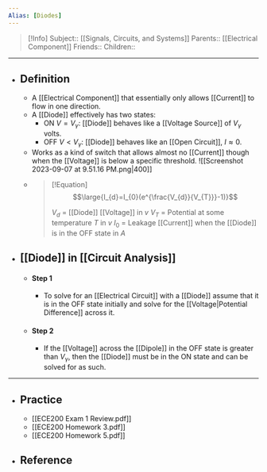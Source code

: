 ```yaml
---
Alias: [Diodes]
---
```

> [!Info]
> Subject:: [[Signals, Circuits, and Systems]]
> Parents:: [[Electrical Component]]
> Friends:: 
> Children:: 
---
- ## Definition
	- A [[Electrical Component]] that essentially only allows [[Current]] to flow in one direction.
	- A [[Diode]] effectively has two states:
		- ON $V=V_{\gamma}$: [[Diode]] behaves like a [[Voltage Source]] of $V_{\gamma}$ volts.
		- OFF $V<V_{\gamma}$: [[Diode]] behaves like an [[Open Circuit]], $I\approx0$.
	- Works as a kind of switch that allows almost no [[Current]] though when the [[Voltage]] is below a specific threshold.
	  ![[Screenshot 2023-09-07 at 9.51.16 PM.png|400]]
	- > [!Equation]
	  > $$\large{I_{d}=I_{0}(e^{\frac{V_{d}}{V_{T}}}-1)}$$
	  > 
	  > $V_{d}$ = [[Diode]] [[Voltage]] in $v$
	  > $V_{T}$ = Potential at some temperature $T$ in $v$
	  > $I_{0}$ = Leakage [[Current]] when the [[Diode]] is in the OFF state in $A$
- ## [[Diode]] in [[Circuit Analysis]]
	- #### Step 1
		- To solve for an [[Electrical Circuit]] with a [[Diode]] assume that it is in the OFF state initially and solve for the [[Voltage|Potential Difference]] across it.
	- #### Step 2
		- If the [[Voltage]] across the [[Dipole]] in the OFF state is greater than $V_{\gamma}$, then the [[Diode]] must be in the ON state and can be solved for as such.
---
- ## Practice
	- [[ECE200 Exam 1 Review.pdf]]
	- [[ECE200 Homework 3.pdf]]
	- [[ECE200 Homework 5.pdf]]
- ## Reference